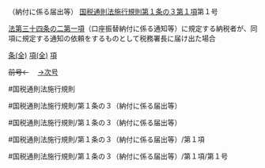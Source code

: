 （納付に係る届出等）
[国税通則法施行規則第１条の３第１項](国税通則法施行規則＿第１条の３第１項)第１号

[法第三十四条の二第一項](国税通則法＿＿＿＿＿第３４条の２第１項)（口座振替納付に係る通知等）に規定する納税者が、同項に規定する通知の依頼をするものとして税務署長に届け出た場合

[条(全)](国税通則法施行規則＿第１条の３_.md)    [項(全)](国税通則法施行規則＿第１条の３第１項_.md)    [項](国税通則法施行規則＿第１条の３第１項.md)

~~前号←~~　  [→次号](国税通則法施行規則＿第１条の３第１項第２号.md)

#国税通則法施行規則

#国税通則法施行規則/第１条の３（納付に係る届出等）

#国税通則法施行規則/第１条の３（納付に係る届出等）

#国税通則法施行規則/第１条の３（納付に係る届出等）/第１項

#国税通則法施行規則/第１条の３（納付に係る届出等）/第１項/第１号

